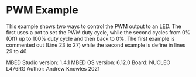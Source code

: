   PWM Example
  ===========
  
  This example shows two ways to control the PWM output to an LED. The first uses a pot to set the PWM
  duty cycle, while the second cycles from 0% (Off) up to 100% duty cycle and then back to 0%. The first
  example is commented out (Line 23 to 27) while the second example is define in lines 29 to 46.
  
  MBED Studio version: 1.4.1 
  MBED OS version: 6.12.0 
  Board: NUCLEO L476RG 
  Author: Andrew Knowles 2021
